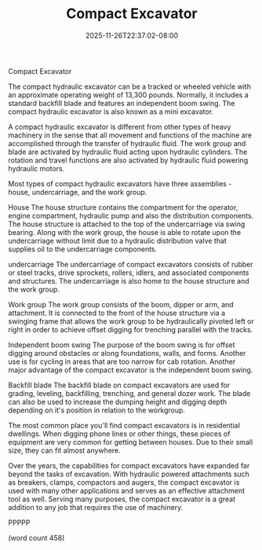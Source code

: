 ﻿---
title: "Compact Excavator"
date: 2025-11-26T22:37:02-08:00
description: "Excavation Equipment Tips for Web Success"
featured_image: "/images/Excavation Equipment.jpg"
tags: ["Excavation Equipment"]
---

Compact Excavator

The compact hydraulic excavator can be a tracked or
wheeled vehicle with an approximate operating weight
of 13,300 pounds.  Normally, it includes a standard
backfill blade and features an independent boom
swing.  The compact hydraulic excavator is also
known as a mini excavator.

A compact hydraulic excavator is different from other
types of heavy machinery in the sense that all
movement and functions of the machine are accomplished
through the transfer of hydraulic fluid.  The work
group and blade are activated by hydraulic fluid
acting upon hydraulic cylinders.  The rotation and
travel functions are also activated by hydraulic 
fluid powering hydraulic motors.

Most types of compact hydraulic excavators have
three assemblies - house, undercarriage, and the
work group.  

House
The house structure contains the compartment for
the operator, engine compartment, hydraulic pump
and also the distribution components.  The house
structure is attached to the top of the undercarriage
via swing bearing.  Along with the work group, the
house is able to rotate upon the undercarriage 
without limit due to a hydraulic distribution valve
that supplies oil to the undercarriage components.

undercarriage
The undercarriage of compact excavators consists of
rubber or steel tracks, drive sprockets, rollers,
idlers, and associated components and structures.
The undercarriage is also home to the house
structure and the work group.

Work group
The work group consists of the boom, dipper or 
arm, and attachment.  It is connected to the front
of the house structure via a swinging frame that
allows the work group to be hydraulically pivoted
left or right in order to achieve offset digging
for trenching parallel with the tracks.

Independent boom swing
The purpose of the boom swing is for offset
digging around obstacles or along foundations,
walls, and forms.  Another use is for cycling in
areas that are too narrow for cab rotation.  Another
major advantage of the compact excavator is the
independent boom swing.

Backfill blade
The backfill blade on compact excavators are used
for grading, leveling, backfilling, trenching, 
and general dozer work.  The blade can also be 
used to increase the dumping height and digging
depth depending on it's position in relation to
the workgroup.

The most common place you'll find compact excavators
is in residential dwellings.  When digging phone
lines or other things, these pieces of equipment
are very common for getting between houses.  Due
to their small size, they can fit almost anywhere.

Over the years, the capabilities for compact
excavators have expanded far beyond the tasks of
excavation.  With hydraulic powered attachments
such as breakers, clamps, compactors and augers,
the compact excavator is used with many other 
applications and serves as an effective attachment
tool as well.  Serving many purposes, the compact
excavator is a great addition to any job that
requires the use of machinery.

PPPPP

(word count 458)
